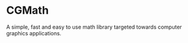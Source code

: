 # CGMath

A simple, fast and easy to use math library targeted towards computer graphics applications.